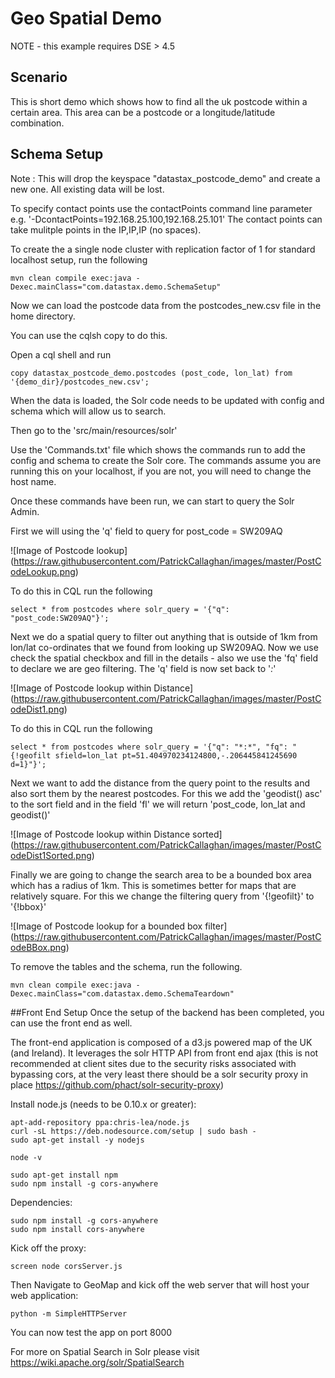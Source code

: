 Geo Spatial Demo
====================

NOTE - this example requires DSE > 4.5

## Scenario

This is short demo which shows how to find all the uk postcode within a certain area. This area can be a postcode
or a longitude/latitude combination.

## Schema Setup
Note : This will drop the keyspace "datastax_postcode_demo" and create a new one. All existing data will be lost. 

To specify contact points use the contactPoints command line parameter e.g. '-DcontactPoints=192.168.25.100,192.168.25.101'
The contact points can take mulitple points in the IP,IP,IP (no spaces).

To create the a single node cluster with replication factor of 1 for standard localhost setup, run the following

    mvn clean compile exec:java -Dexec.mainClass="com.datastax.demo.SchemaSetup"

Now we can load the postcode data from the postcodes_new.csv file in the home directory.

You can use the cqlsh copy to do this. 

Open a cql shell and run  

	copy datastax_postcode_demo.postcodes (post_code, lon_lat) from '{demo_dir}/postcodes_new.csv';

When the data is loaded, the Solr code needs to be updated with config and schema which will allow us to search.

Then go to the 'src/main/resources/solr'

Use the 'Commands.txt' file which shows the commands run to add the config and schema to create the Solr core. The commands assume you are running this on your localhost, if you are not, you will need to change the host name. 

Once these commands have been run, we can start to query the Solr Admin. 

First we will using the 'q' field to query for post_code = SW209AQ 

![Image of Postcode lookup]	
(https://raw.githubusercontent.com/PatrickCallaghan/images/master/PostCodeLookup.png)

To do this in CQL run the following
 
	select * from postcodes where solr_query = '{"q": "post_code:SW209AQ"}';

Next we do a spatial query to filter out anything that is outside of 1km from lon/lat co-ordinates that we found from looking up SW209AQ. Now we use check the spatial checkbox and fill in the details - also we use the 'fq' field to declare we are geo filtering. The 'q' field is now set back to '*:*'

![Image of Postcode lookup within Distance]	
(https://raw.githubusercontent.com/PatrickCallaghan/images/master/PostCodeDist1.png)

To do this in CQL run the following

	select * from postcodes where solr_query = '{"q": "*:*", "fq": "{!geofilt sfield=lon_lat pt=51.404970234124800,-.206445841245690 d=1}"}';
	
Next we want to add the distance from the query point to the results and also sort them by the nearest postcodes. For this we add the 'geodist() asc' to the sort field and in the field 'fl' we will return 'post_code, lon_lat and geodist()'

![Image of Postcode lookup within Distance sorted]	
(https://raw.githubusercontent.com/PatrickCallaghan/images/master/PostCodeDist1Sorted.png)


Finally we are going to change the search area to be a bounded box area which has a radius of 1km. This is sometimes better for maps that are relatively square. For this we change the filtering query from '{!geofilt}' to '{!bbox}'

![Image of Postcode lookup for a bounded box filter]	
(https://raw.githubusercontent.com/PatrickCallaghan/images/master/PostCodeBBox.png)


To remove the tables and the schema, run the following.

    mvn clean compile exec:java -Dexec.mainClass="com.datastax.demo.SchemaTeardown"
    
##Front End Setup
Once the setup of the backend has been completed, you can use the front end as well.

The front-end application is composed of a d3.js powered map of the UK (and Ireland). It leverages the solr HTTP API from front end ajax (this is not recommended at client sites due to the security risks associated with bypassing cors, at the very least there should be a solr security proxy in place https://github.com/phact/solr-security-proxy)

Install node.js (needs to be 0.10.x or greater):

    apt-add-repository ppa:chris-lea/node.js
    curl -sL https://deb.nodesource.com/setup | sudo bash -
    sudo apt-get install -y nodejs

    node -v

    sudo apt-get install npm
    sudo npm install -g cors-anywhere

Dependencies:

    sudo npm install -g cors-anywhere
    sudo npm install cors-anywhere

Kick off the proxy:

    screen node corsServer.js 

Then Navigate to GeoMap and kick off the web server that will host your web application:

    python -m SimpleHTTPServer
    
You can now test the app on port 8000

For more on Spatial Search in Solr please visit https://wiki.apache.org/solr/SpatialSearch
    
    
